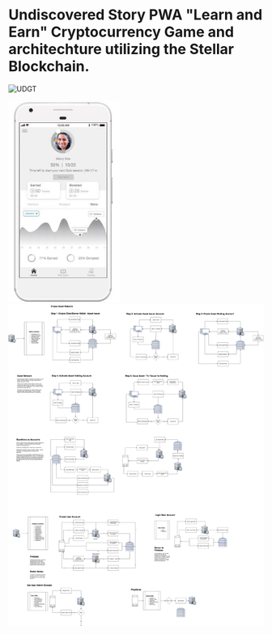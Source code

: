 
# Undiscovered Story PWA "Learn and Earn" Cryptocurrency Game and architechture utilizing the Stellar Blockchain. 
<p align="center">
<!-- <img src="https://cloud.githubusercontent.com/assets/124117/22330270/bb6b2728-e408-11e6-9488-d041b317e1e4.png" height="400px"/> -->

![UDGT](img1.png)

<!-- <img src="./images/img1.png" height="400px"/> -->
<img src="./images/img2.png" height="400px"/>
<br />
<img src="./images/UDGTStellarGamegenesis.png" height="auto"/>


</p>
